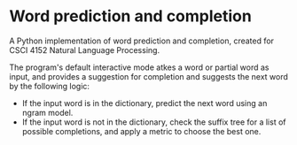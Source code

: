 # Word prediction and completion
A Python implementation of word prediction and completion, created for CSCI 4152 Natural Language Processing. 

The program's default interactive mode atkes a word or partial word as input, and provides a suggestion for completion and suggests the next word by the following logic:
- If the input word is in the dictionary, predict the next word using an ngram model.
- If the input word is not in the dictionary, check the suffix tree for a list of possible completions, and apply a metric to choose the best one.
